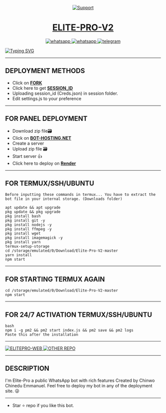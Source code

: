 <p align="center">
  <a href="https://chat.whatsapp.com/GRIeuAnUgk54u2IL5ujUxJ">
    <img alt=Support weight="10" src="https://telegra.ph/file/a8265ce43fbfcc43bffeb.jpg"> 
    </p>
<h1 align="center">ELITE-PRO-V2</h1>
<p align="center"> 
    </p>
<p align="center">
  <a aria-label="Join our chats" href="https://chat.whatsapp.com/GRIeuAnUgk54u2IL5ujUxJ" target="_blank">
    <img alt="whatsapp" src="https://img.shields.io/badge/Join Group chat-25D366?style=for-the-badge&logo=whatsapp&logoColor=white" />
    <a align="center">
  <a aria-label="Follow Channel" href="https://whatsapp.com/channel/0029VaXaqHII1rcmdDBBsd3g" target="_blank">
    <img alt="whatsapp" src="https://img.shields.io/badge/Follow Channel-25D366?style=for-the-badge&logo=whatsapp&logoColor=white" />
</a>
<a aria-label="Chat me" href="https://t.me/elitepro_md" target="_blank">
    <img alt="telegram" src="https://img.shields.io/badge/Telegram Group-24A1DE?style=for-the-badge&logo=telegram&logoColor=white" />
  </a>
</p>
      
   [![Typing SVG](https://readme-typing-svg.herokuapp.com?font=Rockstar-ExtraBold&color=BBDEFB&lines=WELCOME+TO+ELITE+PRO+V2+MADE+BY;CHINWO+CHINEDU+EMMANUEL;THANKS+FOR+VISITING+MY+REPO)](https://git.io/typing-svg)  
   
 ---

## DEPLOYMENT METHODS

- Click on **[FORK](https://github.com/elite-md/Elite-Pro-V2/fork)**
- Click here to get **[SESSION_ID](https://elitepro-paring-website.onrender.com)**
- Uploading session_id (Creds.json) in session folder.
- Edit settings.js to your preference 

---

## FOR PANEL DEPLOYMENT

- Download zip file🗃
- Click on **[BOT-HOSTING.NET](https://bot-hosting.net/)**
- Create a server
- Upload zip file 🗃️ 
- Start server 👍
- Click here to deploy on **[Render](https://render.com)**

---

## FOR TERMUX/SSH/UBUNTU
```
Before inputting these commands in termux... You have to extract the bot file in your internal storage. (Downloads folder)

apt update && apt upgrade
pkg update && pkg upgrade
pkg install bash
pkg install git -y
pkg install nodejs -y 
pkg install ffmpeg -y 
pkg install wget
pkg install imagemagick -y
pkg install yarn
termux-setup-storage
cd /storage/emulated/0/Download/Elite-Pro-V2-master
yarn install
npm start
```
---

## FOR STARTING TERMUX AGAIN
```
cd /storage/emulated/0/Download/Elite-Pro-V2-master
npm start
```
---

## FOR 24/7 ACTIVATION TERMUX/SSH/UBUNTU
```
bash
npm i -g pm2 && pm2 start index.js && pm2 save && pm2 logs
Paste this after the installation
```
---

<p align="Left">
    <a align="center">
  <a aria-label="WEBSITE" href="https://elite-production.vercel.app" target="_blank">
    <img alt="ELITEPRO-WEB" src="https://img.shields.io/badge/ELITEPRO WEB-25D366?style=for-the-badge&logo=online&logoColor=white" />
</a>
<a aria-label="NEW REPO" href="https://github.com/elite-md/ELITEPRO" target="_blank">
    <img alt="OTHER REPO" src="https://img.shields.io/badge/NEW REPO-0E1241?style=for-the-badge&logo=github&logoColor=white" />
  </a>
</p>

---

  ## DESCRIPTION
I'm Elite-Pro a public WhatsApp bot with rich features Created by Chinwo Chinedu Emmanuel. Feel free to deploy my bot in any of the deployment site. 😜

 --- 
- Star ⭐ repo if you like this bot.
